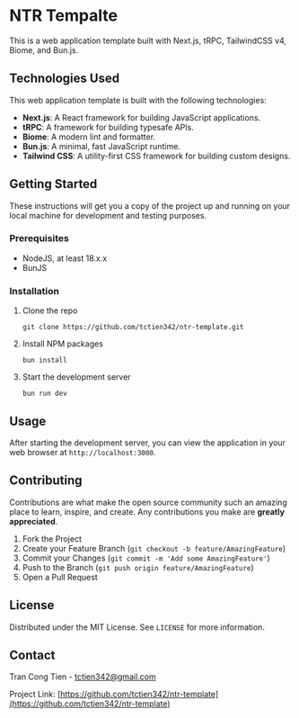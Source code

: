 # NTR Tempalte

This is a web application template built with Next.js, tRPC, TailwindCSS v4, Biome, and Bun.js.

## Technologies Used

This web application template is built with the following technologies:

- **Next.js**: A React framework for building JavaScript applications.
- **tRPC**: A framework for building typesafe APIs.
- **Biome**: A modern lint and formatter.
- **Bun.js**: A minimal, fast JavaScript runtime.
- **Tailwind CSS**: A utility-first CSS framework for building custom designs.

## Getting Started

These instructions will get you a copy of the project up and running on your local machine for development and testing purposes.

### Prerequisites

- NodeJS, at least 18.x.x
- BunJS

### Installation

1. Clone the repo
   ```
   git clone https://github.com/tctien342/ntr-template.git
   ```
2. Install NPM packages
   ```
   bun install
   ```
3. Start the development server
   ```
   bun run dev
   ```

## Usage

After starting the development server, you can view the application in your web browser at `http://localhost:3000`.

## Contributing

Contributions are what make the open source community such an amazing place to learn, inspire, and create. Any contributions you make are **greatly appreciated**.

1. Fork the Project
2. Create your Feature Branch (`git checkout -b feature/AmazingFeature`)
3. Commit your Changes (`git commit -m 'Add some AmazingFeature'`)
4. Push to the Branch (`git push origin feature/AmazingFeature`)
5. Open a Pull Request

## License

Distributed under the MIT License. See `LICENSE` for more information.

## Contact

Tran Cong Tien - tctien342@gmail.com

Project Link: [https://github.com/tctien342/ntr-template](https://github.com/tctien342/ntr-template)

